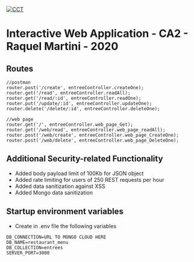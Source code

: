 [![CCT](https://www.cct.ie/wp-content/themes/hdcct/img/atoms/logo.jpg)](http://cct.ie)

# Interactive Web Application - CA2 -  Raquel Martini - 2020

## Routes
~~~~
//postman
router.post('/create', entreeController.createOne);
router.get('/read', entreeController.readAll);
router.get('/read/:id', entreeController.readOne);
router.put('/update/:id', entreeController.updateOne);
router.delete('/delete/:id', entreeController.deleteOne);

//web page
router.get('/', entreeController.web_page_Get);  
router.get('/web/read', entreeController.web_page_readAll); 
router.post('/web/create', entreeController.web_page_CreateOne);
router.post('/web/delete', entreeController.web_page_DeleteOne); 
~~~~

## Additional Security-related Functionality
* Added body payload limit of 100Kb for JSON object
* Added rate limiting for users of 250 REST requests per hour
* Added data sanitization against XSS
* Added Mongo data sanitization

## Startup environment variables
* Create in .env file the following variables
~~~~
DB_CONNECTION=URL TO MONGO CLOUD HERE
DB_NAME=restaurant_menu
DB_COLLECTION=entrees
SERVER_PORT=3000
~~~~



